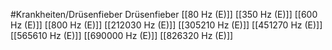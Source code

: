 #Krankheiten/Drüsenfieber
Drüsenfieber
[[80 Hz (E)]]
[[350 Hz (E)]]
[[600 Hz (E)]]
[[800 Hz (E)]]
[[212030 Hz (E)]]
[[305210 Hz (E)]]
[[451270 Hz (E)]]
[[565610 Hz (E)]]
[[690000 Hz (E)]]
[[826320 Hz (E)]]